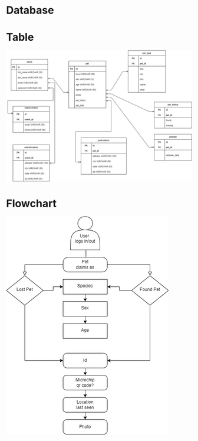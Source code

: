 # Database

# Table
![Table](/READMEdocs/table.jpg)
# Flowchart
![Flowchart](/READMEdocs/flowchart.jpg)